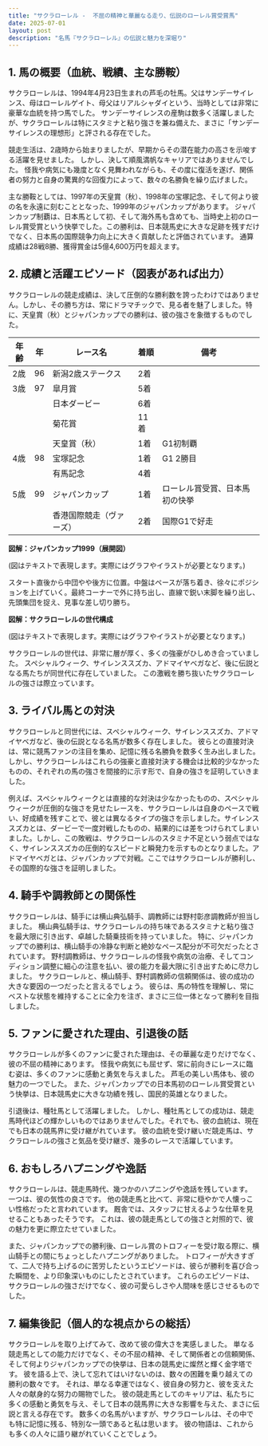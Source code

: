 ```yaml
---
title: "サクラローレル -  不屈の精神と華麗なる走り、伝説のローレル賞受賞馬"
date: 2025-07-01
layout: post
description: "名馬『サクラローレル』の伝説と魅力を深堀り"
---
```


## 1. 馬の概要（血統、戦績、主な勝鞍）

サクラローレルは、1994年4月23日生まれの芦毛の牡馬。父はサンデーサイレンス、母はローレルゲイト、母父はリアルシャダイという、当時としては非常に豪華な血統を持つ馬でした。  サンデーサイレンスの産駒は数多く活躍しましたが、サクラローレルは特にスタミナと粘り強さを兼ね備えた、まさに「サンデーサイレンスの理想形」と評される存在でした。

競走生活は、2歳時から始まりましたが、早期からその潜在能力の高さを示唆する活躍を見せました。  しかし、決して順風満帆なキャリアではありませんでした。  怪我や病気にも幾度となく見舞われながらも、その度に復活を遂げ、関係者の努力と自身の驚異的な回復力によって、数々の名勝負を繰り広げました。

主な勝鞍としては、1997年の天皇賞（秋）、1998年の宝塚記念、そして何より彼の名を永遠に刻むこととなった、1999年のジャパンカップがあります。  ジャパンカップ制覇は、日本馬として初、そして海外馬も含めても、当時史上初のローレル賞受賞という快挙でした。この勝利は、日本競馬史に大きな足跡を残すだけでなく、日本馬の国際競争力向上に大きく貢献したと評価されています。  通算成績は28戦8勝、獲得賞金は5億4,600万円を超えます。


## 2. 成績と活躍エピソード（図表があれば出力）

サクラローレルの競走成績は、決して圧倒的な勝利数を誇ったわけではありません。しかし、その勝ち方は、常にドラマチックで、見る者を魅了しました。特に、天皇賞（秋）とジャパンカップでの勝利は、彼の強さを象徴するものでした。

| 年齢 | 年 | レース名             | 着順 | 備考                                                                   |
|-----|----|----------------------|-----|------------------------------------------------------------------------|
| 2歳 | 96 | 新潟2歳ステークス     | 2着 |                                                                        |
| 3歳 | 97 | 皐月賞               | 5着 |                                                                        |
|     |     | 日本ダービー           | 6着 |                                                                        |
|     |     | 菊花賞               | 11着|                                                                        |
|     |     | 天皇賞（秋）           | 1着 | G1初制覇                                                              |
| 4歳 | 98 | 宝塚記念             | 1着 | G1 2勝目                                                              |
|     |     | 有馬記念             | 4着 |                                                                        |
| 5歳 | 99 | ジャパンカップ         | 1着 | ローレル賞受賞、日本馬初の快挙                                         |
|     |     | 香港国際競走（ヴァーズ）| 2着 | 国際G1で好走                                                             |


**図解：ジャパンカップ1999（展開図）**

(図はテキストで表現します。実際にはグラフやイラストが必要となります。)

スタート直後から中団やや後方に位置。中盤はペースが落ち着き、徐々にポジションを上げていく。最終コーナーで外に持ち出し、直線で鋭い末脚を繰り出し、先頭集団を捉え、見事な差し切り勝ち。


**図解：サクラローレルの世代構成**

(図はテキストで表現します。実際にはグラフやイラストが必要となります。)

サクラローレルの世代は、非常に層が厚く、多くの強豪がひしめき合っていました。  スペシャルウィーク、サイレンススズカ、アドマイヤベガなど、後に伝説となる馬たちが同世代に存在していました。 この激戦を勝ち抜いたサクラローレルの強さは際立っています。


## 3. ライバル馬との対決

サクラローレルと同世代には、スペシャルウィーク、サイレンススズカ、アドマイヤベガなど、後の伝説となる名馬が数多く存在しました。  彼らとの直接対決は、常に競馬ファンの注目を集め、記憶に残る名勝負を数多く生み出しました。  しかし、サクラローレルはこれらの強豪と直接対決する機会は比較的少なかったものの、それぞれの馬の強さを間接的に示す形で、自身の強さを証明していきました。

例えば、スペシャルウィークとは直接的な対決は少なかったものの、スペシャルウィークが圧倒的な強さを見せたレースを、サクラローレルは自身のペースで戦い、好成績を残すことで、彼とは異なるタイプの強さを示しました。サイレンススズカとは、ダービーで一度対戦したものの、結果的には差をつけられてしまいました。しかし、この敗戦は、サクラローレルのスタミナ不足という弱点ではなく、サイレンススズカの圧倒的なスピードと瞬発力を示すものとなりました。アドマイヤベガとは、ジャパンカップで対戦。ここではサクラローレルが勝利し、その国際的な強さを証明しました。


## 4. 騎手や調教師との関係性

サクラローレルは、騎手には横山典弘騎手、調教師には野村彰彦調教師が担当しました。  横山典弘騎手は、サクラローレルの持ち味であるスタミナと粘り強さを最大限に引き出す、卓越した騎乗技術を持っていました。  特に、ジャパンカップでの勝利は、横山騎手の冷静な判断と絶妙なペース配分が不可欠だったとされています。  野村調教師は、サクラローレルの怪我や病気の治療、そしてコンディション調整に細心の注意を払い、彼の能力を最大限に引き出すために尽力しました。  サクラローレルと、横山騎手、野村調教師の信頼関係は、彼の成功の大きな要因の一つだったと言えるでしょう。  彼らは、馬の特性を理解し、常にベストな状態を維持することに全力を注ぎ、まさに三位一体となって勝利を目指しました。


## 5. ファンに愛された理由、引退後の話

サクラローレルが多くのファンに愛された理由は、その華麗な走りだけでなく、彼の不屈の精神にあります。  怪我や病気にも屈せず、常に前向きにレースに臨む姿は、多くのファンに感動と勇気を与えました。  芦毛の美しい馬体も、彼の魅力の一つでした。  また、ジャパンカップでの日本馬初のローレル賞受賞という快挙は、日本競馬史に大きな功績を残し、国民的英雄となりました。

引退後は、種牡馬として活躍しました。  しかし、種牡馬としての成功は、競走馬時代ほどの輝かしいものではありませんでした。それでも、彼の血統は、現在でも日本の競馬界に受け継がれています。  彼の血統を受け継いだ競走馬は、サクラローレルの強さと気品を受け継ぎ、幾多のレースで活躍しています。


## 6. おもしろハプニングや逸話

サクラローレルは、競走馬時代、幾つかのハプニングや逸話を残しています。  一つは、彼の気性の良さです。  他の競走馬と比べて、非常に穏やかで人懐っこい性格だったと言われています。  厩舎では、スタッフに甘えるような仕草を見せることもあったそうです。  これは、彼の競走馬としての強さと対照的で、彼の魅力を更に際立たせていました。

また、ジャパンカップでの勝利後、ローレル賞のトロフィーを受け取る際に、横山騎手との間にちょっとしたハプニングがありました。  トロフィーが大きすぎて、二人で持ち上げるのに苦労したというエピソードは、彼らが勝利を喜び合った瞬間を、より印象深いものにしたとされています。  これらのエピソードは、サクラローレルの強さだけでなく、彼の可愛らしさや人間味を感じさせるものでした。


## 7. 編集後記（個人的な視点からの総括）

サクラローレルを取り上げてみて、改めて彼の偉大さを実感しました。  単なる競走馬としての能力だけでなく、その不屈の精神、そして関係者との信頼関係、そして何よりジャパンカップでの快挙は、日本の競馬史に燦然と輝く金字塔です。  彼を語る上で、決して忘れてはいけないのは、数々の困難を乗り越えての勝利の数々です。  それは、単なる幸運ではなく、彼自身の努力と、彼を支えた人々の献身的な努力の賜物でした。  彼の競走馬としてのキャリアは、私たちに多くの感動と勇気を与え、そして日本の競馬界に大きな影響を与えた、まさに伝説と言える存在です。  数多くの名馬がいますが、サクラローレルは、その中でも特に記憶に残る、特別な一頭であると私は思います。  彼の物語は、これからも多くの人々に語り継がれていくことでしょう。
